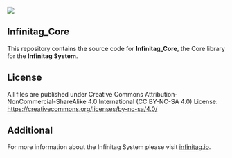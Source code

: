 <p><a href="http://www.infinitag.io/"><img src="http://infinitag.io/wp-content/themes/infinitag/img/infinitag.png"></a></p>


## Infinitag_Core
This repository contains the source code for **Infinitag_Core**, the Core library for the **Infinitag System**.

## License
All files are published under Creative Commons Attribution-NonCommercial-ShareAlike 4.0 International (CC BY-NC-SA 4.0)
License: https://creativecommons.org/licenses/by-nc-sa/4.0/

## Additional
For more information about the Infinitag System please visit [infinitag.io](http://www.infinitag.io).
